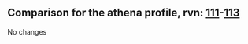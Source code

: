## Comparison for the athena profile, rvn: [111](https://github.com/PRO100KatYT/FortniteProfileRevisions/tree/main/profiles/athena/111%20athena.json)-[113](https://github.com/PRO100KatYT/FortniteProfileRevisions/tree/main/profiles/athena/113%20athena.json)

No changes
